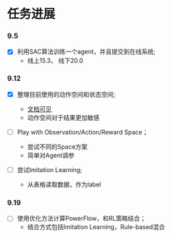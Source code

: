 
# 任务进展

### 9.5
- [x] 利用SAC算法训练一个agent，并且提交到在线系统;
    - 线上15.3， 线下20.0

### 9.12     
- [x] 整理目前使用的动作空间和状态空间;
    - [文档可见](https://github.com/mikezhang95/grid_control/blob/main/docs/env.md#%E5%90%91%E9%87%8F%E5%8C%96observation)
    - 动作空间对于结果更加敏感
    
- [ ] Play with Observation/Action/Reward Space；
    - 尝试不同的Space方案
    - 简单对Agent调参
    
- [ ] 尝试Imitation Learning;
    - 从表格读取数据，作为label

### 9.19
- [ ] 使用优化方法计算PowerFlow，和RL策略结合；
    - 结合方式包括Imitation Learning，Rule-based混合



